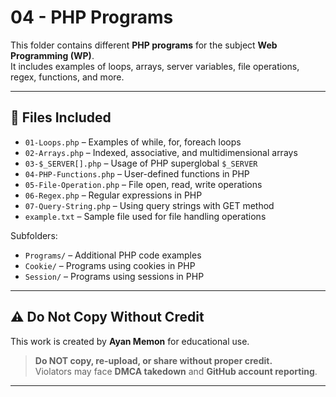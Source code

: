 # 04 - PHP Programs

This folder contains different **PHP programs** for the subject **Web Programming (WP)**.  
It includes examples of loops, arrays, server variables, file operations, regex, functions, and more.

---

## 📂 Files Included

- `01-Loops.php` – Examples of while, for, foreach loops  
- `02-Arrays.php` – Indexed, associative, and multidimensional arrays  
- `03-$_SERVER[].php` – Usage of PHP superglobal `$_SERVER`  
- `04-PHP-Functions.php` – User-defined functions in PHP  
- `05-File-Operation.php` – File open, read, write operations  
- `06-Regex.php` – Regular expressions in PHP  
- `07-Query-String.php` – Using query strings with GET method  
- `example.txt` – Sample file used for file handling operations  

Subfolders:
- `Programs/` – Additional PHP code examples  
- `Cookie/` – Programs using cookies in PHP  
- `Session/` – Programs using sessions in PHP  

---

## ⚠️ Do Not Copy Without Credit

This work is created by **Ayan Memon** for educational use.

> **Do NOT copy, re-upload, or share without proper credit.**  
> Violators may face **DMCA takedown** and **GitHub account reporting**.

---


